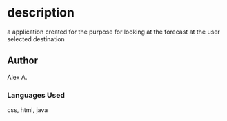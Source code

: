 # description
a application created for the purpose for looking at the forecast at the user selected destination

## Author
Alex A.

### Languages Used
css, html, java